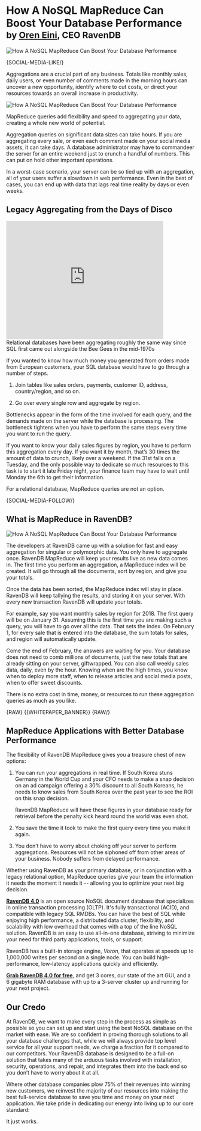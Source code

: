 # How A NoSQL MapReduce Can Boost Your Database Performance<br/><small>by <a href="mailto:ayende@ayende.com">Oren Eini</a>, CEO RavenDB</small>

![How A NoSQL MapReduce Can Boost Your Database Performance](images/how-nosql-mapreduce-can-boost-your-database-performance.jpg)

{SOCIAL-MEDIA-LIKE/}

Aggregations are a crucial part of any business. Totals like monthly sales, daily users, or even number of comments made in the morning hours can uncover a new opportunity, identify where to cut costs, or direct your resources towards an overall increase in productivity.

<img class="pull-right margin-left img-responsive" alt="How A NoSQL MapReduce Can Boost Your Database Performance" src="images/abandoned-shopping-carts.jpg" />

MapReduce queries add flexibility and speed to aggregating your data, creating a whole new world of potential. 

Aggregation queries on significant data sizes can take hours. If you are aggregating every sale, or even each comment made on your social media assets, it can take days. A database administrator may have to commandeer the server for an entire weekend just to crunch a handful of numbers. This can put on hold other important operations.

In a worst-case scenario, your server can be so tied up with an aggregation, all of your users suffer a slowdown in web performance. Even in the best of cases, you can end up with data that lags real time reality by days or even weeks.

## Legacy Aggregating from the Days of Disco

<div class="youtube-frame youtube-frame--left">
    <div class="embed-responsive embed-responsive-16by9">
        <iframe class="embed-responsive-item" width="420" height="315" src="https://www.youtube.com/embed/-ihs-vT9T3Q" frameborder="0" allowfullscreen></iframe>
    </div>
    <div class="caption">
        Relational databases have been aggregating roughly the same way since SQL first came out alongside the Bee Gees in the mid-1970s
    </div>
</div>


If you wanted to know how much money you generated from orders made from European customers, your SQL database would have to go through a number of steps. 

1. Join tables like sales orders, payments, customer ID, address, country/region, and so on. 

2. Go over every single row and aggregate by region.

Bottlenecks appear in the form of the time involved for each query, and the demands made on the server while the database is processing. The bottleneck tightens when you have to perform the same steps every time you want to run the query. 

If you want to know your daily sales figures by region, you have to perform this aggregation every day. If you want it by month, that’s 30 times the amount of data to crunch, likely over a weekend. If the 31st falls on a Tuesday, and the only possible way to dedicate so much resources to this task is to start it late Friday night, your finance team may have to wait until Monday the 6th to get their information. 

For a relational database, MapReduce queries are not an option.

{SOCIAL-MEDIA-FOLLOW/}

## What is MapReduce in RavenDB?

<img class="pull-left margin-right img-responsive" alt="How A NoSQL MapReduce Can Boost Your Database Performance" src="images/results-wait-for-you.jpg" />

The developers at RavenDB came up with a solution for fast and easy aggregation for singular or polymorphic data. You only have to aggregate once. RavenDB MapReduce will keep your results live as new data comes in.
The first time you perform an aggregation, a MapReduce index will be created. It will go through all the documents, sort by region, and give you your totals. 

Once the data has been sorted, the MapReduce index will stay in place. RavenDB will keep tallying the results, and storing it on your server. With every new transaction RavenDB will update your totals. 

For example, say you want monthly sales by region for 2018. The first query will be on January 31. Assuming this is the first time you are making such a query, you will have to go over all the data. That sets the index. On February 1, for every sale that is entered into the database, the sum totals for sales, and region will automatically update. 

Come the end of February, the answers are waiting for you. Your database does not need to comb millions of documents, just the new totals that are already sitting on your server, giftwrapped. You can also call weekly sales data, daily, even by the hour. Knowing when are the high times, you know when to deploy more staff, when to release articles and social media posts, when to offer sweet discounts.

There is no extra cost in time, money, or resources to run these aggregation queries as much as you like.

{RAW}
{{WHITEPAPER_BANNER}}
{RAW/}

## MapReduce Applications with Better Database Performance

The flexibility of RavenDB MapReduce gives you a treasure chest of new options:

1. You can run your aggregations in real time. If South Korea stuns Germany in the World Cup and your CFO needs to make a snap decision on an ad campaign offering a 30% discount to all South Koreans, he needs to know sales from South Korea over the past year to see the ROI on this snap decision. 

    RavenDB MapReduce will have these figures in your database ready for retrieval before the penalty kick heard round the world was even shot. 

2. You save the time it took to make the first query every time you make it again.

3. You don’t have to worry about choking off your server to perform aggregations. Resources will not be siphoned off from other areas of your business. Nobody suffers from delayed performance.

Whether using RavenDB as your primary database, or in conjunction with a legacy relational option, MapReduce queries give your team the information it needs the moment it needs it  -- allowing you to optimize your next big decision. 

<div class="bottom-line">
<p>
    <a href="https://ravendb.net/"><strong>RavenDB 4.0</strong></a> is an open source NoSQL document database that specializes in online transaction processing (OLTP). It's fully transactional (ACID), and compatible with legacy SQL RMDBs. You can have the best of SQL while enjoying high performance, a distributed data cluster, flexibility, and scalability with low overhead that comes with a top of the line NoSQL solution. RavenDB is an easy to use all-in-one database, striving to minimize your need for third party applications, tools, or support.</p>
<p>RavenDB has a built-in storage engine, <em>Voron</em>, that operates at speeds up to 1,000,000 writes per second on a single node. You can build high-performance, low-latency applications quickly and efficiently. <a href="https://ravendb.net/downloads#server/dev">
</p>

<p><strong>Grab RavenDB 4.0 for free</strong></a>, and get 3 cores, our state of the art GUI, and a 6 gigabyte RAM database with up to a 3-server cluster up and running for your next project.</p>
</div>

## Our Credo

At RavenDB, we want to make every step in the process as simple as possible so you can set up and start using the best NoSQL database on the market with ease. We are so confident in proving thorough solutions to all your database challenges that, while we will always provide top level service for all your support needs, we charge a fraction for it compared to our competitors. Your RavenDB database is designed to be a full-on solution that takes many of the arduous tasks involved with installation, security, operations, and repair, and integrates them into the back end so you don’t have to worry about it at all. 

Where other database companies plow 75% of their revenues into winning new customers, we reinvest the majority of our resources into making the best full-service database to save you time and money on your next application. We take pride in dedicating our energy into living up to our core standard:

It just works. 
